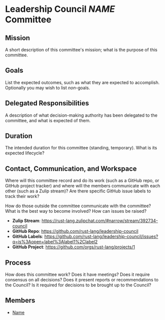 # Leadership Council _NAME_ Committee

<!--
    This is a template for defining Leadership Council Committees.
    The text below shows example questions that the sections should answer in a concise format preferably with links to where readers can find more information. These questions are a guide and it is not required to answer all of them.
-->

## Mission

A short description of this committee's mission; what is the purpose of this committee.

## Goals

List the expected outcomes, such as what they are expected to accomplish. Optionally you may wish to list *non*-goals.

## Delegated Responsibilities

A description of what decision-making authority has been delegated to the committee, and what is expected of them.

## Duration

The intended duration for this committee (standing, temporary). What is its expected lifecycle?

## Contact, Communication, and Workspace

Where will this committee record and do its work (such as a GitHub repo, or GitHub project tracker) and where will the members communicate with each other (such as a Zulip stream)? Are there specific GitHub issue labels to track their work? 

How do those outside the committee communicate with the committee? What is the best way to become involved? How can issues be raised?

<!-- examples, not all is required -->
- **Zulip Stream**: <https://rust-lang.zulipchat.com/#narrow/stream/392734-council>
- **GitHub Repo**: <https://github.com/rust-lang/leadership-council>
- **GitHub Labels**: <https://github.com/rust-lang/leadership-council/issues?q=is%3Aopen+label%3Alabel1%2Clabel2>
- **GitHub Project**: <https://github.com/orgs/rust-lang/projects/1>

## Process

How does this committee work? Does it have meetings? Does it require consensus on all decisions? Does it present reports or recommendations to the Council? Is it required for decisions to be brought up to the Council?

## Members

- [Name](https://github.com/rust-lang/team/blob/master/people/username.toml)